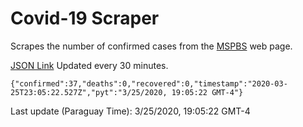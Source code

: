 # Covid-19 Scraper

Scrapes the number of confirmed cases from the [MSPBS](https://www.mspbs.gov.py/covid-19.php) web page.

[JSON Link](https://jmayalag.github.io/covid19-scrape/cases.json)
Updated every 30 minutes.
```
{"confirmed":37,"deaths":0,"recovered":0,"timestamp":"2020-03-25T23:05:22.527Z","pyt":"3/25/2020, 19:05:22 GMT-4"}
```
Last update (Paraguay Time): 3/25/2020, 19:05:22 GMT-4